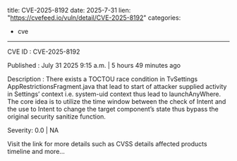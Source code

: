  
title: CVE-2025-8192
date: 2025-7-31
lien: "https://cvefeed.io/vuln/detail/CVE-2025-8192"
categories:
  - cve
---

CVE ID : CVE-2025-8192

Published :  July 31
2025
9:15 a.m. | 5 hours
49 minutes ago

Description : There exists a TOCTOU race condition in TvSettings AppRestrictionsFragment.java that lead to start of attacker supplied activity in Settings’ context
i.e. system-uid context
thus lead to launchAnyWhere. The core idea is to utilize the time window between the check of Intent and the use to Intent to change the target component’s state
thus bypass the original security sanitize function.

Severity: 0.0 | NA

Visit the link for more details
such as CVSS details
affected products
timeline
and more...
